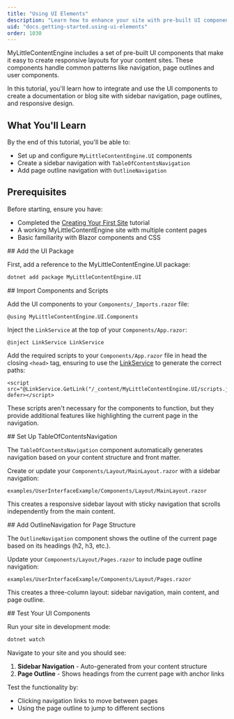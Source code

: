 ```yaml
---
title: "Using UI Elements"
description: "Learn how to enhance your site with pre-built UI components from MyLittleContentEngine.UI"
uid: "docs.getting-started.using-ui-elements"
order: 1030
---
```


MyLittleContentEngine includes a set of pre-built UI components that make it easy to create responsive layouts for your
content sites. These components handle common patterns like navigation, page outlines and user components.

In this tutorial, you'll learn how to integrate and use the UI components to create a documentation or blog site with
sidebar navigation, page outlines, and responsive design.

## What You'll Learn

By the end of this tutorial, you'll be able to:

- Set up and configure `MyLittleContentEngine.UI` components
- Create a sidebar navigation with `TableOfContentsNavigation`
- Add page outline navigation with `OutlineNavigation`

## Prerequisites

Before starting, ensure you have:

- Completed the [Creating Your First Site](creating-first-site) tutorial
- A working MyLittleContentEngine site with multiple content pages
- Basic familiarity with Blazor components and CSS

<Steps>
<Step stepNumber="1">
## Add the UI Package

First, add a reference to the MyLittleContentEngine.UI package:

```bash
dotnet add package MyLittleContentEngine.UI
```

</Step>

<Step stepNumber="2">
## Import Components and Scripts

Add the UI components to your `Components/_Imports.razor` file:

```razor
@using MyLittleContentEngine.UI.Components
```



Inject the `LinkService` at the top of your `Components/App.razor`:

```razor
@inject LinkService LinkService

```

Add the required scripts to your `Components/App.razor` file in head the closing `<head>` tag, ensuring to use the
[LinkService](../guides/linking-documents-and-media) to generate the correct paths:
```razor
<script src="@LinkService.GetLink("/_content/MyLittleContentEngine.UI/scripts.js")" defer></script>
```

These scripts aren't necessary for the components to function, but they provide additional features like highlighting
the current page in the navigation.
</Step>

<Step stepNumber="3">
## Set Up TableOfContentsNavigation

The `TableOfContentsNavigation` component automatically generates navigation based on your content structure and front
matter.

Create or update your `Components/Layout/MainLayout.razor` with a sidebar navigation:

```razor:path
examples/UserInterfaceExample/Components/Layout/MainLayout.razor
```

This creates a responsive sidebar layout with sticky navigation that scrolls independently from the main content.
</Step>

<Step stepNumber="4">
## Add OutlineNavigation for Page Structure

The `OutlineNavigation` component shows the outline of the current page based on its headings (h2, h3, etc.).

Update your `Components/Layout/Pages.razor` to include page outline navigation:

```razor:path
examples/UserInterfaceExample/Components/Layout/Pages.razor
```

This creates a three-column layout: sidebar navigation, main content, and page outline.
</Step>

<Step stepNumber="5">
## Test Your UI Components

Run your site in development mode:

```bash
dotnet watch
```

Navigate to your site and you should see:

1. **Sidebar Navigation** - Auto-generated from your content structure
2. **Page Outline** - Shows headings from the current page with anchor links

Test the functionality by:

- Clicking navigation links to move between pages
- Using the page outline to jump to different sections
  </Step>

</Steps>
